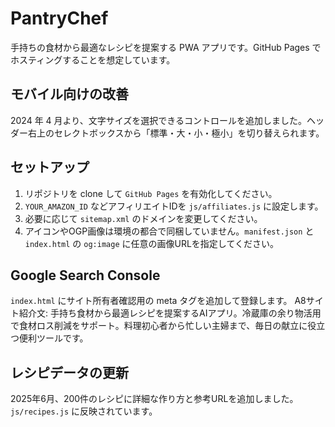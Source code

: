 # PantryChef

手持ちの食材から最適なレシピを提案する PWA アプリです。GitHub Pages でホスティングすることを想定しています。

## モバイル向けの改善
2024 年 4 月より、文字サイズを選択できるコントロールを追加しました。ヘッダー右上のセレクトボックスから「標準・大・小・極小」を切り替えられます。

## セットアップ
1. リポジトリを clone して `GitHub Pages` を有効化してください。
2. `YOUR_AMAZON_ID` などアフィリエイトIDを `js/affiliates.js` に設定します。
3. 必要に応じて `sitemap.xml` のドメインを変更してください。
4. アイコンやOGP画像は環境の都合で同梱していません。`manifest.json` と `index.html`
   の `og:image` に任意の画像URLを指定してください。

## Google Search Console
`index.html` にサイト所有者確認用の meta タグを追加して登録します。
A8サイト紹介文: 手持ち食材から最適レシピを提案するAIアプリ。冷蔵庫の余り物活用で食材ロス削減をサポート。料理初心者から忙しい主婦まで、毎日の献立に役立つ便利ツールです。

## レシピデータの更新
2025年6月、200件のレシピに詳細な作り方と参考URLを追加しました。`js/recipes.js` に反映されています。
